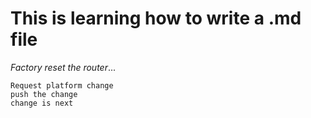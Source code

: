 # This is learning how to write a .md file

*Factory reset the router*...

`Request platform change`   
`push the change`   
`change is next`   
